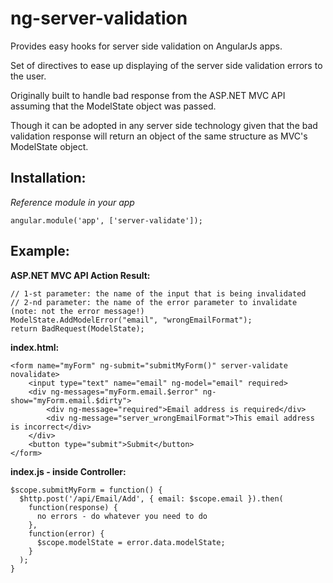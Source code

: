 ng-server-validation
====================

Provides easy hooks for server side validation on AngularJs apps.

Set of directives to ease up displaying of the server side validation errors to the user.

Originally built to handle bad response from the ASP.NET MVC API assuming that the ModelState object was passed.

Though it can be adopted in any server side technology given that the bad validation response will return an object of the same structure as MVC's ModelState object.

Installation:
-------------
*Reference module in your app*
```
angular.module('app', ['server-validate']);
```

Example:
-------------

**ASP.NET MVC API Action Result:**
```
// 1-st parameter: the name of the input that is being invalidated
// 2-nd parameter: the name of the error parameter to invalidate (note: not the error message!)
ModelState.AddModelError("email", "wrongEmailFormat");
return BadRequest(ModelState);
```

**index.html:**
```
<form name="myForm" ng-submit="submitMyForm()" server-validate novalidate>
    <input type="text" name="email" ng-model="email" required>
    <div ng-messages="myForm.email.$error" ng-show="myForm.email.$dirty">
        <div ng-message="required">Email address is required</div>
        <div ng-message="server_wrongEmailFormat">This email address is incorrect</div>
    </div>
    <button type="submit">Submit</button>
</form>
```

**index.js - inside Controller:**
```
$scope.submitMyForm = function() {
  $http.post('/api/Email/Add', { email: $scope.email }).then(
    function(response) {
      no errors - do whatever you need to do
    },
    function(error) {
      $scope.modelState = error.data.modelState;
    }
  );
}
```
